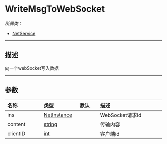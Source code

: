 # WriteMsgToWebSocket

*所属类*：
* [NetService](/Api/Classes/Service/NetService.md)
------------------------------------------------------------------------------------------
## 描述

向一个webSocket写入数据

------------------------------------------------------------------------------------------
## 参数

|<div style="width:100px">名称</div>|<div style="width:100px">类型</div>|<div style="width:50px">默认</div>|<div style="width:350px">描述</div>|
|:---|:---|:---|:---|
|ins|[NetInstance](/Api/DataType/NetInstance.md)||WebSocket请求id|
|content|[string](/Api/DataType/String.md)||传输内容|
|clientID|[int](/Api/DataType/Number.md)||客户端id|
